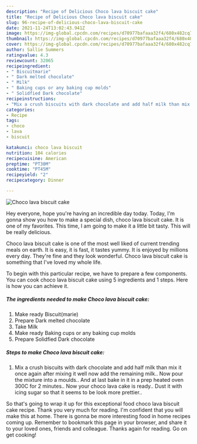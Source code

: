 ```yaml
---
description: "Recipe of Delicious Choco lava biscuit cake"
title: "Recipe of Delicious Choco lava biscuit cake"
slug: 96-recipe-of-delicious-choco-lava-biscuit-cake
date: 2021-11-24T13:02:43.941Z
image: https://img-global.cpcdn.com/recipes/d70977bafaaa32f4/680x482cq70/choco-lava-biscuit-cake-recipe-main-photo.jpg
thumbnail: https://img-global.cpcdn.com/recipes/d70977bafaaa32f4/680x482cq70/choco-lava-biscuit-cake-recipe-main-photo.jpg
cover: https://img-global.cpcdn.com/recipes/d70977bafaaa32f4/680x482cq70/choco-lava-biscuit-cake-recipe-main-photo.jpg
author: Sallie Summers
ratingvalue: 4.3
reviewcount: 32065
recipeingredient:
- " Biscuitmarie"
- " Dark melted chocolate"
- " Milk"
- " Baking cups or any baking cup molds"
- " Solidfied Dark chocolate"
recipeinstructions:
- "Mix a crush biscuits with dark chocolate and add half milk than mix it once again after mixing it well now add the remaining milk.. Now pour the mixture into a moulds.. And at last bake in it in a prep heated oven 300C for 2 minutes.. Now your choco lava cake is ready.. Dust it with icing sugar so that it seems to be look more prettier.."
categories:
- Recipe
tags:
- choco
- lava
- biscuit

katakunci: choco lava biscuit 
nutrition: 104 calories
recipecuisine: American
preptime: "PT30M"
cooktime: "PT45M"
recipeyield: "2"
recipecategory: Dinner

---
```



![Choco lava biscuit cake](https://img-global.cpcdn.com/recipes/d70977bafaaa32f4/680x482cq70/choco-lava-biscuit-cake-recipe-main-photo.jpg)

Hey everyone, hope you're having an incredible day today. Today, I'm gonna show you how to make a special dish, choco lava biscuit cake. It is one of my favorites. This time, I am going to make it a little bit tasty. This will be really delicious.

Choco lava biscuit cake is one of the most well liked of current trending meals on earth. It is easy, it is fast, it tastes yummy. It is enjoyed by millions every day. They're fine and they look wonderful. Choco lava biscuit cake is something that I've loved my whole life.




To begin with this particular recipe, we have to prepare a few components. You can cook choco lava biscuit cake using 5 ingredients and 1 steps. Here is how you can achieve it.

<!--inarticleads1-->

##### The ingredients needed to make Choco lava biscuit cake:

1. Make ready  Biscuit(marie)
1. Prepare  Dark melted chocolate
1. Take  Milk
1. Make ready  Baking cups or any baking cup molds
1. Prepare  Solidfied Dark chocolate




<!--inarticleads2-->

##### Steps to make Choco lava biscuit cake:

1. Mix a crush biscuits with dark chocolate and add half milk than mix it once again after mixing it well now add the remaining milk.. Now pour the mixture into a moulds.. And at last bake in it in a prep heated oven 300C for 2 minutes.. Now your choco lava cake is ready.. Dust it with icing sugar so that it seems to be look more prettier..




So that's going to wrap it up for this exceptional food choco lava biscuit cake recipe. Thank you very much for reading. I'm confident that you will make this at home. There is gonna be more interesting food in home recipes coming up. Remember to bookmark this page in your browser, and share it to your loved ones, friends and colleague. Thanks again for reading. Go on get cooking!
